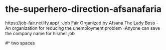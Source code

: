# the-superhero-direction-afsanafaria
https://job-fair.netlify.app/
-Job Fair Organized by Afsana The Lady Boss
-An organization for reducing the unemployment problem
-Anyone can save the company name for his/her job

   
#^ two spaces
